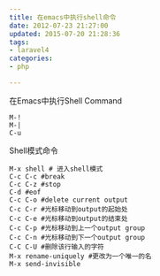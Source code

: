 ```yaml
---
title: 在emacs中执行shell命令
date: 2012-07-23 21:27:00
updated: 2015-07-20 21:28:36
tags: 
- laravel4
categories: 
- php

---
```

 在Emacs中执行Shell Command

    M-!
    M-|
    C-u


<!--more-->


Shell模式命令

    M-x shell # 进入shell模式
    C-c C-c #break
    C-c C-z #stop
    C-d #eof
    C-c C-o #delete current output
    C-c C-r #光标移动到output的起始处
    C-c C-e #光标移动到output的结束处
    C-c C-p #光标移动到上一个output group
    C-c C-n #光标移动到下一个output group
    C-C C-U #删除该行输入的字符
    M-x rename-uniquely #更改为一个唯一的名
    M-x send-invisible 